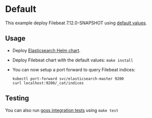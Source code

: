 # Default

This example deploy Filebeat 7.12.0-SNAPSHOT using [default values][].


## Usage

* Deploy [Elasticsearch Helm chart][].

* Deploy Filebeat chart with the default values: `make install`

* You can now setup a port forward to query Filebeat indices:

  ```
  kubectl port-forward svc/elasticsearch-master 9200
  curl localhost:9200/_cat/indices
  ```


## Testing

You can also run [goss integration tests][] using `make test`


[elasticsearch helm chart]: https://github.com/elastic/helm-charts/tree/7.12/elasticsearch/examples/default/
[goss integration tests]: https://github.com/elastic/helm-charts/tree/7.12/filebeat/examples/default/test/goss.yaml
[default values]: https://github.com/elastic/helm-charts/tree/7.12/filebeat/values.yaml
